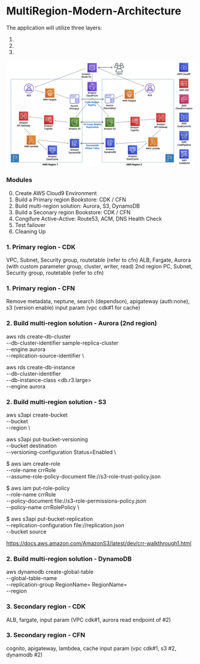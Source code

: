 # MultiRegion-Modern-Architecture

The application will utilize three layers:

1. 
2. 
3. 

![Architecture diagram](images/architecture_diagram.png)

### Modules
0. Create AWS Cloud9 Environment
1. Build a Primary region Bookstore: CDK / CFN
2. Build multi-region solution: Aurora, S3, DynamoDB
3. Build a Seconary region Bookstore: CDK / CFN
4. Congifure Active-Active: Route53, ACM, DNS Health Check
5. Test failover
6. Cleaning Up

### 1. Primary region - CDK
VPC, Subnet, Security group, routetable (refer to cfn)
ALB, Fargate, Aurora (with custom parameter group, cluster, writer, read)
2nd region PC, Subnet, Security group, routetable (refer to cfn) 

### 1. Primary region - CFN
Remove metadata, neptune, search (dependson), apigateway (auth:none), s3 (version enable)
input param (vpc cdk#1 for cache)

### 2. Build multi-region solution - Aurora (2nd region)
aws rds create-db-cluster \
  --db-cluster-identifier sample-replica-cluster \
  --engine aurora \
  --replication-source-identifier <source aurora arn> \

aws rds create-db-instance \
  --db-cluster-identifier <sample-replica-cluster> \
  --db-instance-class <db.r3.large> \
  --engine aurora

### 2. Build multi-region solution - S3
aws s3api create-bucket \
--bucket <destination> \
--region <us-west-2> \

aws s3api put-bucket-versioning \
--bucket destination \
--versioning-configuration Status=Enabled \

$ aws iam create-role \
--role-name crrRole \
--assume-role-policy-document file://s3-role-trust-policy.json 

$ aws iam put-role-policy \
--role-name crrRole \
--policy-document file://s3-role-permissions-policy.json \
--policy-name crrRolePolicy \

$ aws s3api put-bucket-replication \
--replication-configuration file://replication.json \
--bucket source

https://docs.aws.amazon.com/AmazonS3/latest/dev/crr-walkthrough1.html

### 2. Build multi-region solution - DynamoDB
aws dynamodb create-global-table \
--global-table-name <item> \
--replication-group RegionName=<eu-west-1> RegionName=<ap-southeast-1> \
--region <eu-west-1>

### 3. Secondary region - CDK
ALB, fargate, input param (VPC cdk#1, aurora read endpoint of #2)

### 3. Secondary region - CFN
cognito, apigateway, lambdea, cache 
input param (vpc cdk#1, s3 #2, dynamodb #2)

